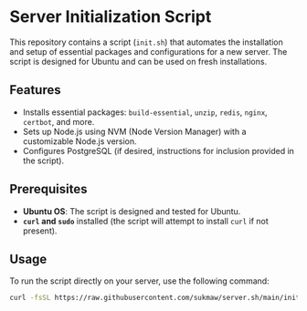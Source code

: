 # Server Initialization Script

This repository contains a script (`init.sh`) that automates the installation and setup of essential packages and configurations for a new server. The script is designed for Ubuntu and can be used on fresh installations.

## Features

- Installs essential packages: `build-essential`, `unzip`, `redis`, `nginx`, `certbot`, and more.
- Sets up Node.js using NVM (Node Version Manager) with a customizable Node.js version.
- Configures PostgreSQL (if desired, instructions for inclusion provided in the script).

## Prerequisites

- **Ubuntu OS**: The script is designed and tested for Ubuntu.
- **`curl` and `sudo`** installed (the script will attempt to install `curl` if not present).

## Usage

To run the script directly on your server, use the following command:

```bash
curl -fsSL https://raw.githubusercontent.com/sukmaw/server.sh/main/init.sh -o init.sh && chmod +x init.sh && ./init.sh && source ~/.bashrc

